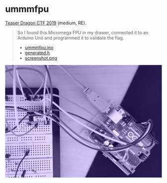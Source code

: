ummmfpu
================
[Teaser Dragon CTF 2019](https://ctftime.org/event/851) (medium, RE).

> So I found this Micromega FPU in my drawer, connected it to an Arduino Uno and programmed it to validate the flag.
>
>  * [ummmfpu.ino](ummmfpu.ino)
>  * [generated.h](generated.h)
>  * [screenshot.png](screenshot.png)

![photo](fpu.jpg)
